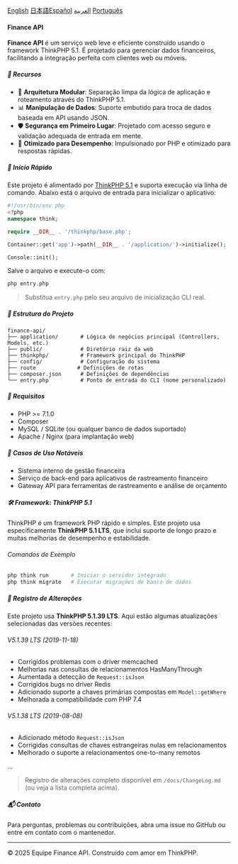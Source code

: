 [English](README.md)  [日本語](README-jp.md)[Español](README-es.md) 
[العربية](README-ar.md)  [Português](README-pt.md)
#### Finance API

**Finance API** é um serviço web leve e eficiente construído usando o framework ThinkPHP 5.1. É projetado para gerenciar dados financeiros, facilitando a integração perfeita com clientes web ou móveis.

##### 🌟 Recursos

- 🧩 **Arquitetura Modular**: Separação limpa da lógica de aplicação e roteamento através do ThinkPHP 5.1.
- 📊 **Manipulação de Dados**: Suporte embutido para troca de dados baseada em API usando JSON.
- 🛡️ **Segurança em Primeiro Lugar**: Projetado com acesso seguro e validação adequada de entrada em mente.
- 🚀 **Otimizado para Desempenho**: Impulsionado por PHP e otimizado para respostas rápidas.

##### 🏁 Início Rápido

Este projeto é alimentado por [ThinkPHP 5.1](https://www.thinkphp.cn/) e suporta execução via linha de comando. Abaixo está o arquivo de entrada para inicializar o aplicativo:

```php
#!/usr/bin/env php
<?php
namespace think;

require __DIR__ . '/thinkphp/base.php';

Container::get('app')->path(__DIR__ . '/application/')->initialize();

Console::init();
```

Salve o arquivo e execute-o com:

```bash
php entry.php
```

> Substitua `entry.php` pelo seu arquivo de inicialização CLI real.

##### 📁 Estrutura do Projeto

```
finance-api/
├── application/       # Lógica de negócios principal (Controllers, Models, etc.)
├── public/            # Diretório raiz da web
├── thinkphp/          # Framework principal do ThinkPHP
├── config/            # Configuração do sistema
├── route             # Definições de rotas
├── composer.json      # Definições de dependências
└── entry.php          # Ponto de entrada do CLI (nome personalizado)
```

##### 🔧 Requisitos

- PHP >= 7.1.0
- Composer
- MySQL / SQLite (ou qualquer banco de dados suportado)
- Apache / Nginx (para implantação web)

##### 📌 Casos de Uso Notáveis

- Sistema interno de gestão financeira
- Serviço de back-end para aplicativos de rastreamento financeiro
- Gateway API para ferramentas de rastreamento e análise de orçamento

##### 🛠️ Framework: ThinkPHP 5.1

ThinkPHP é um framework PHP rápido e simples. Este projeto usa especificamente **ThinkPHP 5.1 LTS**, que inclui suporte de longo prazo e muitas melhorias de desempenho e estabilidade.

###### Comandos de Exemplo

```bash
php think run       # Iniciar o servidor integrado
php think migrate   # Executar migrações de banco de dados
```

##### 📜 Registro de Alterações

Este projeto usa **ThinkPHP 5.1.39 LTS**. Aqui estão algumas atualizações selecionadas das versões recentes:

###### V5.1.39 LTS (2019-11-18)

- Corrigidos problemas com o driver memcached
- Melhorias nas consultas de relacionamentos HasManyThrough
- Aumentada a detecção de `Request::isJson`
- Corrigidos bugs no driver Redis
- Adicionado suporte a chaves primárias compostas em `Model::getWhere`
- Melhorada a compatibilidade com PHP 7.4

###### V5.1.38 LTS (2019-08-08)

- Adicionado método `Request::isJson`
- Corrigidas consultas de chaves estrangeiras nulas em relacionamentos
- Melhorado o suporte a relacionamentos one-to-many remotos

...

> Registro de alterações completo disponível em `/docs/ChangeLog.md` (ou veja a lista completa acima).

##### 📬 Contato

Para perguntas, problemas ou contribuições, abra uma issue no GitHub ou entre em contato com o mantenedor.

---

© 2025 Equipe Finance API. Construído com amor em ThinkPHP.

